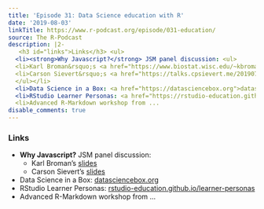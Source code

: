 ```yaml
---
title: 'Episode 31: Data Science education with R'
date: '2019-08-03'
linkTitle: https://www.r-podcast.org/episode/031-education/
source: The R-Podcast
description: |2-
   <h3 id="links">Links</h3> <ul>
  <li><strong>Why Javascript?</strong> JSM panel discussion: <ul>
  <li>Karl Broman&rsquo;s <a href="https://www.biostat.wisc.edu/~kbroman/presentations/JSM2019">slides</a></li>
  <li>Carson Sievert&rsquo;s <a href="https://talks.cpsievert.me/20190730/#1">slides</a></li>
  </ul></li>
  <li>Data Science in a Box: <a href="https://datasciencebox.org">datasciencebox.org</a></li>
  <li>RStudio Learner Personas: <a href="https://rstudio-education.github.io/learner-personas/">rstudio-education.github.io/learner-personas</a></li>
  <li>Advanced R-Markdown workshop from ...
disable_comments: true
---
```

 <h3 id="links">Links</h3> <ul>
<li><strong>Why Javascript?</strong> JSM panel discussion: <ul>
<li>Karl Broman&rsquo;s <a href="https://www.biostat.wisc.edu/~kbroman/presentations/JSM2019">slides</a></li>
<li>Carson Sievert&rsquo;s <a href="https://talks.cpsievert.me/20190730/#1">slides</a></li>
</ul></li>
<li>Data Science in a Box: <a href="https://datasciencebox.org">datasciencebox.org</a></li>
<li>RStudio Learner Personas: <a href="https://rstudio-education.github.io/learner-personas/">rstudio-education.github.io/learner-personas</a></li>
<li>Advanced R-Markdown workshop from ...